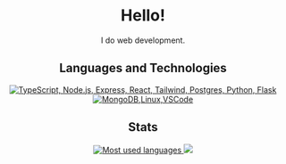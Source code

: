 <h1 align="center">Hello!</h1>
<p align="center">I do web development.</p>

<h2 align="center">Languages and Technologies</h2>
<p align="center">
  <a href="#">
    <img src="https://skillicons.dev/icons?i=ts,nodejs,python,express,flask,react,tailwind,postgres" alt="TypeScript, Node.js, Express, React, Tailwind, Postgres, Python, Flask" />
    <img src="https://skillicons.dev/icons?i=mongodb,linux,vscode" alt="MongoDB,Linux,VSCode" />    
  </a>
</p>

<h2 align="center">Stats</h2>
<p align="center"><a href="#">
    <img src="https://github-readme-stats.vercel.app/api?username=JVPH&show_icons=true&theme=aura_dark" alt="Most used languages" />
    <img src="https://github-readme-stats.vercel.app/api/top-langs/?username=JVPH&layout=compact&size_weight=0.5&count_weight=0.5&theme=aura_dark" />
<!--     <img src="https://github-readme-stats.vercel.app/api/top-langs/?username=JVPH&langs_count=2&layout=compact&theme=vue-dark&count_private=true&hide_border=true&line_height=24&bg_color=0d1117" alt="Top Langs"> -->
</a></p>

